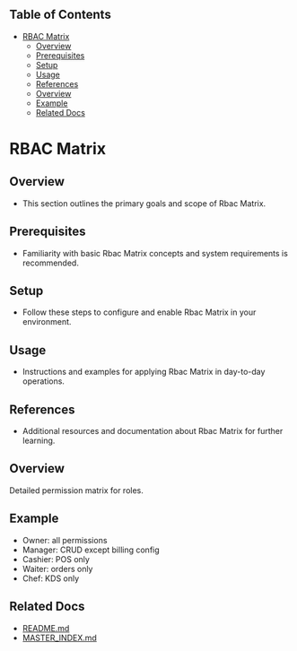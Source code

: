 <!-- START doctoc generated TOC please keep comment here to allow auto update -->
<!-- DON'T EDIT THIS SECTION, INSTEAD RE-RUN doctoc TO UPDATE -->
## Table of Contents

- [RBAC Matrix](#rbac-matrix)
  - [Overview](#overview)
  - [Prerequisites](#prerequisites)
  - [Setup](#setup)
  - [Usage](#usage)
  - [References](#references)
  - [Overview](#overview-1)
  - [Example](#example)
  - [Related Docs](#related-docs)

<!-- END doctoc generated TOC please keep comment here to allow auto update -->

# RBAC Matrix

## Overview
- This section outlines the primary goals and scope of Rbac Matrix.

## Prerequisites
- Familiarity with basic Rbac Matrix concepts and system requirements is recommended.

## Setup
- Follow these steps to configure and enable Rbac Matrix in your environment.

## Usage
- Instructions and examples for applying Rbac Matrix in day-to-day operations.

## References
- Additional resources and documentation about Rbac Matrix for further learning.


## Overview
Detailed permission matrix for roles.

## Example
- Owner: all permissions
- Manager: CRUD except billing config
- Cashier: POS only
- Waiter: orders only
- Chef: KDS only

## Related Docs
- [README.md](README.md)
- [MASTER_INDEX.md](MASTER_INDEX.md)

